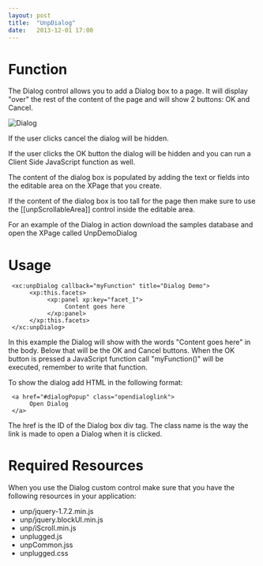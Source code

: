 ```yaml
---
layout: post
title:  "UnpDialog"
date:   2013-12-01 17:00
---
```


# Function
The Dialog control allows you to add a Dialog box to a page. It will display "over" the rest of the content of the page and will show 2 buttons: OK and Cancel.

![Dialog](http://teamstudio.s3.amazonaws.com/dialog.png)

If the user clicks cancel the dialog will be hidden.

If the user clicks the OK button the dialog will be hidden and you can run a Client Side JavaScript function as well.

The content of the dialog box is populated by adding the text or fields into the editable area on the XPage that you create. 

If the content of the dialog box is too tall for the page then make sure to use the [[unpScrollableArea]] control inside the editable area.

For an example of the Dialog in action download the samples database and open the XPage called UnpDemoDialog

# Usage

<pre class="CICodeFormatter" ><code class="CICodeFormatter"> &lt;xc:unpDialog callback="myFunction" title="Dialog Demo"&gt;  
      &lt;xp:this.facets&gt;  
           &lt;xp:panel xp:key="facet_1"&gt;  
                Content goes here  
           &lt;/xp:panel&gt;  
      &lt;/xp:this.facets&gt;  
 &lt;/xc:unpDialog&gt;  
</code></pre>

In this example the Dialog will show with the words "Content goes here" in the body. Below that will be the OK and Cancel buttons. When the OK button is pressed a JavaScript function call "myFunction()" will be executed, remember to write that function.

To show the dialog add HTML in the following format:

<pre class="CICodeFormatter" ><code class="CICodeFormatter"> &lt;a href="#dialogPopup" class="opendialoglink"&gt;  
      Open Dialog  
 &lt;/a&gt;  
</code></pre>

The href is the ID of the Dialog box div tag. The class name is the way the link is made to open a Dialog when it is clicked.

# Required Resources
When you use the Dialog custom control make sure that you have the following resources in your application:
* unp/jquery-1.7.2.min.js
* unp/jquery.blockUI.min.js
* unp/iScroll.min.js
* unplugged.js
* unpCommon.jss
* unplugged.css
